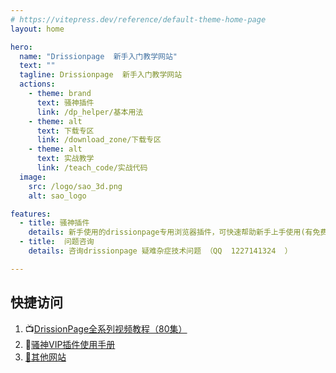 ```yaml
---
# https://vitepress.dev/reference/default-theme-home-page
layout: home

hero:
  name: "Drissionpage  新手入门教学网站"
  text: ""
  tagline: Drissionpage  新手入门教学网站
  actions:
    - theme: brand
      text: 骚神插件
      link: /dp_helper/基本用法
    - theme: alt
      text: 下载专区
      link: /download_zone/下载专区
    - theme: alt
      text: 实战教学
      link: /teach_code/实战代码
  image:
    src: /logo/sao_3d.png
    alt: sao_logo    

features:
  - title: 骚神插件
    details: 新手使用的drissionpage专用浏览器插件，可快速帮助新手上手使用(有免费版和VIP版)
  - title:  问题咨询
    details: 咨询drissionpage 疑难杂症技术问题 （QQ  1227141324  ）

---
```



## 快捷访问

1. 📺️[DrissionPage全系列视频教程（80集）](https://space.bilibili.com/48179703/lists/3859654?type=season)
2. 📗[骚神VIP插件使用手册](https://docs.qq.com/aio/p/sc4xdbyayxdf36f?p=CDNmOdRjNMOM5hGBSjJQ2X)
3. [🔮其他网站](/study/daohang)


